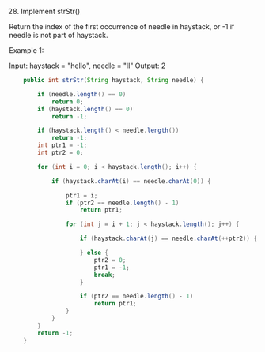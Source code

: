 28. Implement strStr()

Return the index of the first occurrence of needle in haystack, or -1 if needle is not part of haystack.

Example 1:

Input: haystack = "hello", needle = "ll"
Output: 2


````java O(n*n)
	public int strStr(String haystack, String needle) {

		if (needle.length() == 0)
			return 0;
		if (haystack.length() == 0)
			return -1;

		if (haystack.length() < needle.length())
			return -1;
		int ptr1 = -1;
		int ptr2 = 0;

		for (int i = 0; i < haystack.length(); i++) {

			if (haystack.charAt(i) == needle.charAt(0)) {

				ptr1 = i;
				if (ptr2 == needle.length() - 1)
					return ptr1;

				for (int j = i + 1; j < haystack.length(); j++) {

					if (haystack.charAt(j) == needle.charAt(++ptr2)) {

					} else {
						ptr2 = 0;
						ptr1 = -1;
						break;
					}

					if (ptr2 == needle.length() - 1)
						return ptr1;
				}
			}
		}
		return -1;
	}
````